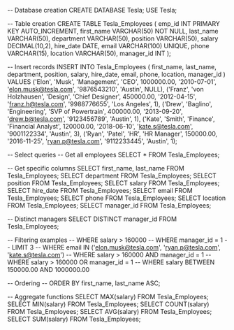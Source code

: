 -- Database creation
CREATE DATABASE Tesla;
USE Tesla;

-- Table creation
CREATE TABLE Tesla_Employees (
    emp_id INT PRIMARY KEY AUTO_INCREMENT,
    first_name VARCHAR(50) NOT NULL,
    last_name VARCHAR(50),
    department VARCHAR(50),
    position VARCHAR(50),
    salary DECIMAL(10,2),
    hire_date DATE,
    email VARCHAR(100) UNIQUE,
    phone VARCHAR(15),
    location VARCHAR(50),
    manager_id INT
);

-- Insert records
INSERT INTO Tesla_Employees (
    first_name, last_name, department, position, salary, hire_date, email, phone, location, manager_id
) VALUES
('Elon', 'Musk', 'Management', 'CEO', 1000000.00, '2010-07-01', 'elon.musk@tesla.com', '9876543210', 'Austin', NULL),
('Franz', 'von Holzhausen', 'Design', 'Chief Designer', 450000.00, '2012-04-15', 'franz.h@tesla.com', '9988776655', 'Los Angeles', 1),
('Drew', 'Baglino', 'Engineering', 'SVP of Powertrain', 400000.00, '2013-09-20', 'drew.b@tesla.com', '9123456789', 'Austin', 1),
('Kate', 'Smith', 'Finance', 'Financial Analyst', 120000.00, '2018-06-10', 'kate.s@tesla.com', '9001122334', 'Austin', 3),
('Ryan', 'Patel', 'HR', 'HR Manager', 150000.00, '2016-11-25', 'ryan.p@tesla.com', '9112233445', 'Austin', 1);

-- Select queries
-- Get all employees
SELECT * FROM Tesla_Employees;

-- Get specific columns
SELECT first_name, last_name FROM Tesla_Employees;
SELECT department FROM Tesla_Employees;
SELECT position FROM Tesla_Employees;
SELECT salary FROM Tesla_Employees;
SELECT hire_date FROM Tesla_Employees;
SELECT email FROM Tesla_Employees;
SELECT phone FROM Tesla_Employees;
SELECT location FROM Tesla_Employees;
SELECT manager_id FROM Tesla_Employees;

-- Distinct managers
SELECT DISTINCT manager_id FROM Tesla_Employees;

-- Filtering examples
-- WHERE salary > 160000
-- WHERE manager_id = 1
-- LIMIT 3
-- WHERE email IN ('elon.musk@tesla.com', 'ryan.p@tesla.com', 'kate.s@tesla.com')
-- WHERE salary > 160000 AND manager_id = 1
-- WHERE salary > 160000 OR manager_id = 1
-- WHERE salary BETWEEN 150000.00 AND 1000000.00

-- Ordering
-- ORDER BY first_name, last_name ASC;

-- Aggregate functions
SELECT MAX(salary) FROM Tesla_Employees;
SELECT MIN(salary) FROM Tesla_Employees;
SELECT COUNT(salary) FROM Tesla_Employees;
SELECT AVG(salary) FROM Tesla_Employees;
SELECT SUM(salary) FROM Tesla_Employees;
